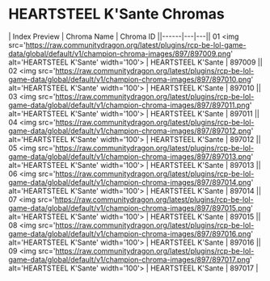 # HEARTSTEEL K'Sante Chromas

| Index  Preview | Chroma Name | Chroma ID ||------|---|---|| 01  <img src='https://raw.communitydragon.org/latest/plugins/rcp-be-lol-game-data/global/default/v1/champion-chroma-images/897/897009.png' alt='HEARTSTEEL K'Sante' width='100'> | HEARTSTEEL K'Sante | 897009 || 02  <img src='https://raw.communitydragon.org/latest/plugins/rcp-be-lol-game-data/global/default/v1/champion-chroma-images/897/897010.png' alt='HEARTSTEEL K'Sante' width='100'> | HEARTSTEEL K'Sante | 897010 || 03  <img src='https://raw.communitydragon.org/latest/plugins/rcp-be-lol-game-data/global/default/v1/champion-chroma-images/897/897011.png' alt='HEARTSTEEL K'Sante' width='100'> | HEARTSTEEL K'Sante | 897011 || 04  <img src='https://raw.communitydragon.org/latest/plugins/rcp-be-lol-game-data/global/default/v1/champion-chroma-images/897/897012.png' alt='HEARTSTEEL K'Sante' width='100'> | HEARTSTEEL K'Sante | 897012 || 05  <img src='https://raw.communitydragon.org/latest/plugins/rcp-be-lol-game-data/global/default/v1/champion-chroma-images/897/897013.png' alt='HEARTSTEEL K'Sante' width='100'> | HEARTSTEEL K'Sante | 897013 || 06  <img src='https://raw.communitydragon.org/latest/plugins/rcp-be-lol-game-data/global/default/v1/champion-chroma-images/897/897014.png' alt='HEARTSTEEL K'Sante' width='100'> | HEARTSTEEL K'Sante | 897014 || 07  <img src='https://raw.communitydragon.org/latest/plugins/rcp-be-lol-game-data/global/default/v1/champion-chroma-images/897/897015.png' alt='HEARTSTEEL K'Sante' width='100'> | HEARTSTEEL K'Sante | 897015 || 08  <img src='https://raw.communitydragon.org/latest/plugins/rcp-be-lol-game-data/global/default/v1/champion-chroma-images/897/897016.png' alt='HEARTSTEEL K'Sante' width='100'> | HEARTSTEEL K'Sante | 897016 || 09  <img src='https://raw.communitydragon.org/latest/plugins/rcp-be-lol-game-data/global/default/v1/champion-chroma-images/897/897017.png' alt='HEARTSTEEL K'Sante' width='100'> | HEARTSTEEL K'Sante | 897017 |